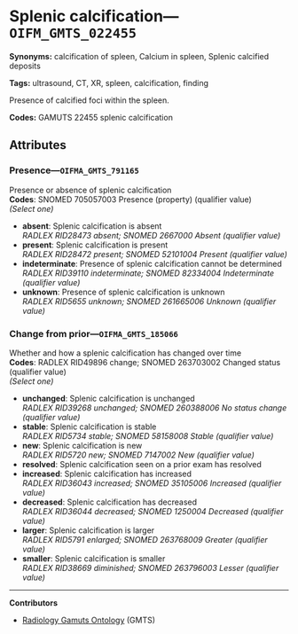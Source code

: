 # Splenic calcification—`OIFM_GMTS_022455`

**Synonyms:** calcification of spleen, Calcium in spleen, Splenic calcified deposits

**Tags:** ultrasound, CT, XR, spleen, calcification, finding

Presence of calcified foci within the spleen.

**Codes:** GAMUTS 22455 splenic calcification

## Attributes

### Presence—`OIFMA_GMTS_791165`

Presence or absence of splenic calcification  
**Codes**: SNOMED 705057003 Presence (property) (qualifier value)  
*(Select one)*

- **absent**: Splenic calcification is absent  
_RADLEX RID28473 absent; SNOMED 2667000 Absent (qualifier value)_
- **present**: Splenic calcification is present  
_RADLEX RID28472 present; SNOMED 52101004 Present (qualifier value)_
- **indeterminate**: Presence of splenic calcification cannot be determined  
_RADLEX RID39110 indeterminate; SNOMED 82334004 Indeterminate (qualifier value)_
- **unknown**: Presence of splenic calcification is unknown  
_RADLEX RID5655 unknown; SNOMED 261665006 Unknown (qualifier value)_

### Change from prior—`OIFMA_GMTS_185066`

Whether and how a splenic calcification has changed over time  
**Codes**: RADLEX RID49896 change; SNOMED 263703002 Changed status (qualifier value)  
*(Select one)*

- **unchanged**: Splenic calcification is unchanged  
_RADLEX RID39268 unchanged; SNOMED 260388006 No status change (qualifier value)_
- **stable**: Splenic calcification is stable  
_RADLEX RID5734 stable; SNOMED 58158008 Stable (qualifier value)_
- **new**: Splenic calcification is new  
_RADLEX RID5720 new; SNOMED 7147002 New (qualifier value)_
- **resolved**: Splenic calcification seen on a prior exam has resolved  
- **increased**: Splenic calcification has increased  
_RADLEX RID36043 increased; SNOMED 35105006 Increased (qualifier value)_
- **decreased**: Splenic calcification has decreased  
_RADLEX RID36044 decreased; SNOMED 1250004 Decreased (qualifier value)_
- **larger**: Splenic calcification is larger  
_RADLEX RID5791 enlarged; SNOMED 263768009 Greater (qualifier value)_
- **smaller**: Splenic calcification is smaller  
_RADLEX RID38669 diminished; SNOMED 263796003 Lesser (qualifier value)_

---

**Contributors**

- [Radiology Gamuts Ontology](https://gamuts.net/) (GMTS)